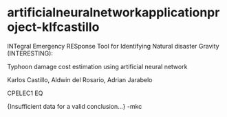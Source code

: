 # artificialneuralnetworkapplicationproject-klfcastillo
INTegral Emergency RESponse Tool for Identifying Natural disaster Gravity (INTERESTING):


Typhoon damage cost estimation using artificial neural network 
  
  
Karlos Castillo, Aldwin del Rosario, Adrian Jarabelo


CPELEC1 EQ


{Insufficient data for a valid conclusion...} -mkc
